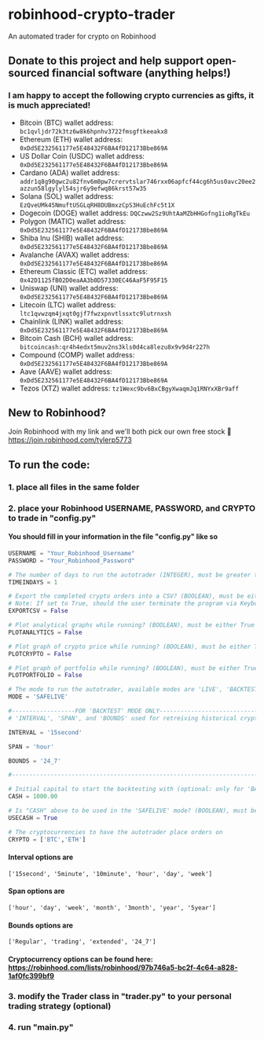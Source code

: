 # robinhood-crypto-trader
An automated trader for crypto on Robinhood

## Donate to this project and help support open-sourced financial software (anything helps!)

### I am happy to accept the following crypto currencies as gifts, it is much appreciated!
- Bitcoin (BTC) wallet address: `bc1qvljdr72k3tz6w8k6hpnhv3722fmsgftkeeakx8`
- Ethereum (ETH) wallet address: `0xDd5E232561177e5E48432F6BA4fD12173Bbe869A`
- US Dollar Coin (USDC) wallet address: `0xDd5E232561177e5E48432F6BA4fD12173Bbe869A`
- Cardano (ADA) wallet address: `addr1q8g90gwc2u82fnv6m0pw7crervtslar746rxx06apfcf44cg6h5us0avc20ee2azzun58lgylyl54sjr6y9efwq86krst57w35`
- Solana (SOL) wallet address: `EzQveUMk45NmuftUSGLqRH8DUBmxzCpS3HuEchFc5t1X`
- Dogecoin (DOGE) wallet address: `DQCzww2Sz9UhtAaMZbHHGofng1ioRgTkEu`
- Polygon (MATIC) wallet address: `0xDd5E232561177e5E48432F6BA4fD12173Bbe869A`
- Shiba Inu (SHIB) wallet address: `0xDd5E232561177e5E48432F6BA4fD12173Bbe869A`
- Avalanche (AVAX) wallet address: `0xDd5E232561177e5E48432F6BA4fD12173Bbe869A`
- Ethereum Classic (ETC) wallet address: `0x42D1125fB02D0eaAA3b0D57330EC46AaF5F95F15`
- Uniswap (UNI) wallet address: `0xDd5E232561177e5E48432F6BA4fD12173Bbe869A`
- Litecoin (LTC) wallet address: `ltc1qvwzqm4jxqt0gjf7fwzxpnvtlssxtc9lutrnxsh`
- Chainlink (LINK) wallet address: `0xDd5E232561177e5E48432F6BA4fD12173Bbe869A`
- Bitcoin Cash (BCH) wallet address: `bitcoincash:qr4h4edxt5muv2ns3kls0d4ca8lezu8x9v9d4r227h`
- Compound (COMP) wallet address: `0xDd5E232561177e5E48432F6BA4fD12173Bbe869A`
- Aave (AAVE) wallet address: `0xDd5E232561177e5E48432F6BA4fD12173Bbe869A`
- Tezos (XTZ) wallet address: `tz1Wexc9bv6BxCBgyXwaqmJq1RNYxXBr9aff`

<!--
- Stellar Lumens (XLM): `Currently unable to send and receive on Robinhood`
- Bitcoin SV (BSV): `Currently unable to send and receive on Robinhood`
-->

## New to Robinhood?
Join Robinhood with my link and we'll both pick our own free stock 🤝 https://join.robinhood.com/tylerp5773

## To run the code:
### 1. place all files in the same folder 
### 2. place your Robinhood USERNAME, PASSWORD, and CRYPTO to trade in "config.py"

#### You should fill in your information in the file "config.py" like so

```python
USERNAME = "Your_Robinhood_Username"
PASSWORD = "Your_Robinhood_Password"

# The number of days to run the autotrader (INTEGER), must be greater than zero (0)
TIMEINDAYS = 1

# Export the completed crypto orders into a CSV? (BOOLEAN), must be either True or False
# Note: If set to True, should the user terminate the program via KeyboardInterrupt while trading, then the csv will still be exported
EXPORTCSV = False

# Plot analytical graphs while running? (BOOLEAN), must be either True or False
PLOTANALYTICS = False

# Plot graph of crypto price while running? (BOOLEAN), must be either True or False
PLOTCRYPTO = False

# Plot graph of portfolio while running? (BOOLEAN), must be either True of False
PLOTPORTFOLIO = False

# The mode to run the autotrader, available modes are 'LIVE', 'BACKTEST', and 'SAFELIVE'
MODE = 'SAFELIVE'

#------------------FOR 'BACKTEST' MODE ONLY---------------------------------
# 'INTERVAL', 'SPAN', and 'BOUNDS' used for retreiving historical crypto data for backtesting

INTERVAL = '15second'

SPAN = 'hour'

BOUNDS = '24_7'

#---------------------------------------------------------------------------

# Initial capital to start the backtesting with (optional: only for 'BACKTEST' and possibly 'SAFELIVE' modes)
CASH = 1000.00

# Is "CASH" above to be used in the 'SAFELIVE' mode? (BOOLEAN), must be either True or False
USECASH = True

# The cryptocurrencies to have the autotrader place orders on
CRYPTO = ['BTC','ETH']
```

#### Interval options are
`['15second', '5minute', '10minute', 'hour', 'day', 'week']`

#### Span options are
`['hour', 'day', 'week', 'month', '3month', 'year', '5year']`

#### Bounds options are
`['Regular', 'trading', 'extended', '24_7']`

#### Cryptocurrency options can be found here: https://robinhood.com/lists/robinhood/97b746a5-bc2f-4c64-a828-1af0fc399bf9

### 3. modify the Trader class in "trader.py" to your personal trading strategy (optional)
### 4. run "main.py"

